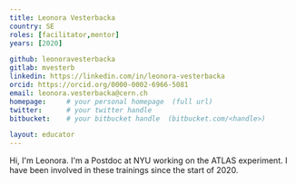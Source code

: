 ```yaml
---
title: Leonora Vesterbacka
country: SE
roles: [facilitator,mentor]
years: [2020]

github: leonoravesterbacka
gitlab: mvesterb
linkedin: https://linkedin.com/in/leonora-vesterbacka
orcid: https://orcid.org/0000-0002-6966-5081
email: leonora.vesterbacka@cern.ch
homepage:     # your personal homepage  (full url)
twitter:      # your twitter handle
bitbucket:    # your bitbucket handle  (bitbucket.com/<handle>)

layout: educator
---
```

Hi, I'm Leonora. I'm a Postdoc at NYU working on the ATLAS experiment. I have been involved in these trainings since the start of 2020. 
